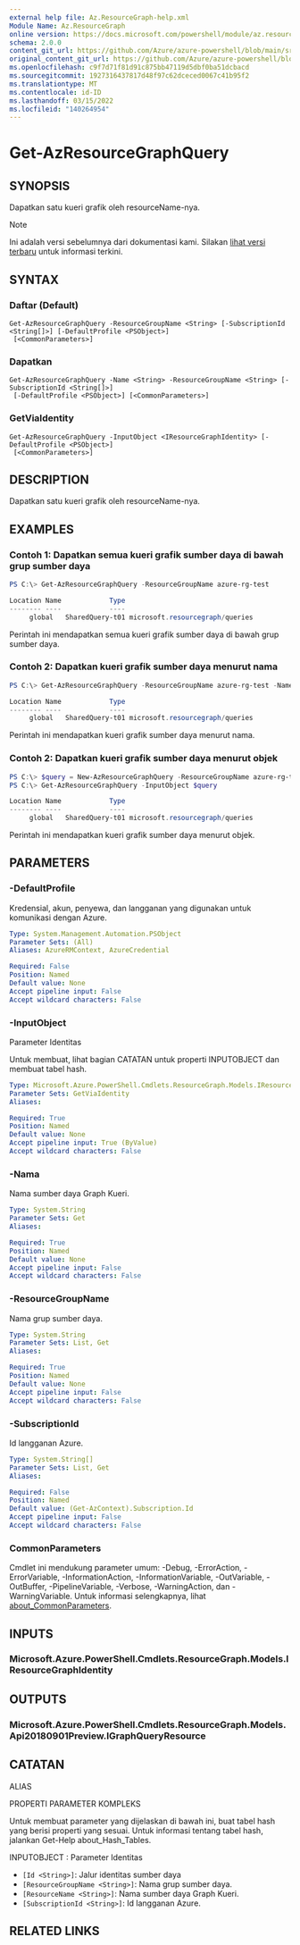 ```yaml
---
external help file: Az.ResourceGraph-help.xml
Module Name: Az.ResourceGraph
online version: https://docs.microsoft.com/powershell/module/az.resourcegraph/get-azresourcegraphquery
schema: 2.0.0
content_git_url: https://github.com/Azure/azure-powershell/blob/main/src/ResourceGraph/ResourceGraph/help/Get-AzResourceGraphQuery.md
original_content_git_url: https://github.com/Azure/azure-powershell/blob/main/src/ResourceGraph/ResourceGraph/help/Get-AzResourceGraphQuery.md
ms.openlocfilehash: c9f7d71f81d91c875bb47119d5dbf0ba51dcbacd
ms.sourcegitcommit: 1927316437817d48f97c62dceced0067c41b95f2
ms.translationtype: MT
ms.contentlocale: id-ID
ms.lasthandoff: 03/15/2022
ms.locfileid: "140264954"
---
```

# Get-AzResourceGraphQuery

## SYNOPSIS
Dapatkan satu kueri grafik oleh resourceName-nya.

> [!NOTE]
>Ini adalah versi sebelumnya dari dokumentasi kami. Silakan [lihat versi terbaru](/powershell/module/az.resourcegraph/get-azresourcegraphquery) untuk informasi terkini.

## SYNTAX

### Daftar (Default)
```
Get-AzResourceGraphQuery -ResourceGroupName <String> [-SubscriptionId <String[]>] [-DefaultProfile <PSObject>]
 [<CommonParameters>]
```

### Dapatkan
```
Get-AzResourceGraphQuery -Name <String> -ResourceGroupName <String> [-SubscriptionId <String[]>]
 [-DefaultProfile <PSObject>] [<CommonParameters>]
```

### GetViaIdentity
```
Get-AzResourceGraphQuery -InputObject <IResourceGraphIdentity> [-DefaultProfile <PSObject>]
 [<CommonParameters>]
```

## DESCRIPTION
Dapatkan satu kueri grafik oleh resourceName-nya.

## EXAMPLES

### Contoh 1: Dapatkan semua kueri grafik sumber daya di bawah grup sumber daya
```powershell
PS C:\> Get-AzResourceGraphQuery -ResourceGroupName azure-rg-test

Location Name            Type
-------- ----            ----
     global   SharedQuery-t01 microsoft.resourcegraph/queries
```

Perintah ini mendapatkan semua kueri grafik sumber daya di bawah grup sumber daya.

### Contoh 2: Dapatkan kueri grafik sumber daya menurut nama
```powershell
PS C:\> Get-AzResourceGraphQuery -ResourceGroupName azure-rg-test -Name SharedQuery-t01

Location Name            Type
-------- ----            ----
     global   SharedQuery-t01 microsoft.resourcegraph/queries
```

Perintah ini mendapatkan kueri grafik sumber daya menurut nama.

### Contoh 2: Dapatkan kueri grafik sumber daya menurut objek
```powershell
PS C:\> $query = New-AzResourceGraphQuery -ResourceGroupName azure-rg-test -Name query-t03 -Location 'global' -Query 'project id, name, type, location' -Description 'test'
PS C:\> Get-AzResourceGraphQuery -InputObject $query

Location Name            Type
-------- ----            ----
     global   SharedQuery-t01 microsoft.resourcegraph/queries
```

Perintah ini mendapatkan kueri grafik sumber daya menurut objek.

## PARAMETERS

### -DefaultProfile
Kredensial, akun, penyewa, dan langganan yang digunakan untuk komunikasi dengan Azure.

```yaml
Type: System.Management.Automation.PSObject
Parameter Sets: (All)
Aliases: AzureRMContext, AzureCredential

Required: False
Position: Named
Default value: None
Accept pipeline input: False
Accept wildcard characters: False
```

### -InputObject
Parameter Identitas

Untuk membuat, lihat bagian CATATAN untuk properti INPUTOBJECT dan membuat tabel hash.

```yaml
Type: Microsoft.Azure.PowerShell.Cmdlets.ResourceGraph.Models.IResourceGraphIdentity
Parameter Sets: GetViaIdentity
Aliases:

Required: True
Position: Named
Default value: None
Accept pipeline input: True (ByValue)
Accept wildcard characters: False
```

### -Nama
Nama sumber daya Graph Kueri.

```yaml
Type: System.String
Parameter Sets: Get
Aliases:

Required: True
Position: Named
Default value: None
Accept pipeline input: False
Accept wildcard characters: False
```

### -ResourceGroupName
Nama grup sumber daya.

```yaml
Type: System.String
Parameter Sets: List, Get
Aliases:

Required: True
Position: Named
Default value: None
Accept pipeline input: False
Accept wildcard characters: False
```

### -SubscriptionId
Id langganan Azure.

```yaml
Type: System.String[]
Parameter Sets: List, Get
Aliases:

Required: False
Position: Named
Default value: (Get-AzContext).Subscription.Id
Accept pipeline input: False
Accept wildcard characters: False
```

### CommonParameters
Cmdlet ini mendukung parameter umum: -Debug, -ErrorAction, -ErrorVariable, -InformationAction, -InformationVariable, -OutVariable, -OutBuffer, -PipelineVariable, -Verbose, -WarningAction, dan -WarningVariable. Untuk informasi selengkapnya, lihat [about_CommonParameters](http://go.microsoft.com/fwlink/?LinkID=113216).

## INPUTS

### Microsoft.Azure.PowerShell.Cmdlets.ResourceGraph.Models.IResourceGraphIdentity

## OUTPUTS

### Microsoft.Azure.PowerShell.Cmdlets.ResourceGraph.Models.Api20180901Preview.IGraphQueryResource

## CATATAN

ALIAS

PROPERTI PARAMETER KOMPLEKS

Untuk membuat parameter yang dijelaskan di bawah ini, buat tabel hash yang berisi properti yang sesuai. Untuk informasi tentang tabel hash, jalankan Get-Help about_Hash_Tables.


INPUTOBJECT <IResourceGraphIdentity>: Parameter Identitas
  - `[Id <String>]`: Jalur identitas sumber daya
  - `[ResourceGroupName <String>]`: Nama grup sumber daya.
  - `[ResourceName <String>]`: Nama sumber daya Graph Kueri.
  - `[SubscriptionId <String>]`: Id langganan Azure.

## RELATED LINKS
